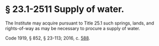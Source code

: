 # § 23.1-2511 Supply of water.

<p>The Institute may acquire pursuant to Title 25.1 such springs, lands, and rights-of-way as may be necessary to procure a supply of water.</p><p>Code 1919, § 852, § 23-113; 2016, c. <a href='http://lis.virginia.gov/cgi-bin/legp604.exe?161+ful+CHAP0588'>588</a>.</p>